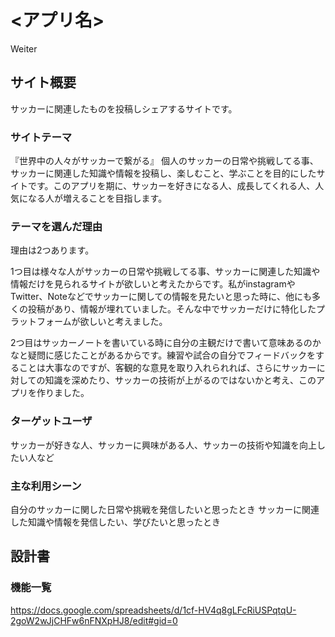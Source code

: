 # <アプリ名>
Weiter
## サイト概要
サッカーに関連したものを投稿しシェアするサイトです。

### サイトテーマ
『世界中の人々がサッカーで繋がる』
個人のサッカーの日常や挑戦してる事、サッカーに関連した知識や情報を投稿し、楽しむこと、学ぶことを目的にしたサイトです。このアプリを期に、サッカーを好きになる人、成長してくれる人、人気になる人が増えることを目指します。

### テーマを選んだ理由
理由は2つあります。

1つ目は様々な人がサッカーの日常や挑戦してる事、サッカーに関連した知識や情報だけを見られるサイトが欲しいと考えたからです。私がinstagramやTwitter、Noteなどでサッカーに関しての情報を見たいと思った時に、他にも多くの投稿があり、情報が埋れていました。そんな中でサッカーだけに特化したプラットフォームが欲しいと考えました。

2つ目はサッカーノートを書いている時に自分の主観だけで書いて意味あるのかなと疑問に感じたことがあるからです。練習や試合の自分でフィードバックをすることは大事なのですが、客観的な意見を取り入れられれば、さらにサッカーに対しての知識を深めたり、サッカーの技術が上がるのではないかと考え、このアプリを作りました。

### ターゲットユーザ
サッカーが好きな人、サッカーに興味がある人、サッカーの技術や知識を向上したい人など

### 主な利用シーン
自分のサッカーに関した日常や挑戦を発信したいと思ったとき
サッカーに関連した知識や情報を発信したい、学びたいと思ったとき


## 設計書
### 機能一覧
https://docs.google.com/spreadsheets/d/1cf-HV4q8gLFcRiUSPqtqU-2goW2wJjCHFw6nFNXpHJ8/edit#gid=0

